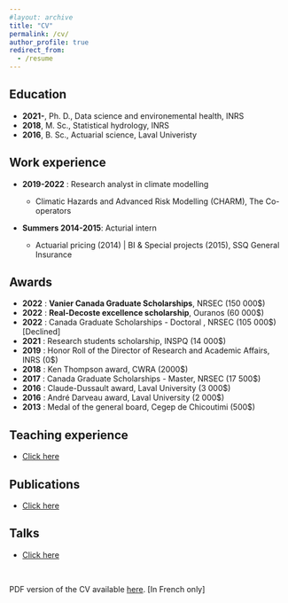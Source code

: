 ```yaml
---
#layout: archive
title: "CV"
permalink: /cv/
author_profile: true
redirect_from:
  - /resume
---
```


Education
---------------
* **2021-**, Ph. D., Data science and environemental health, INRS
* **2018**, M. Sc., Statistical hydrology, INRS
* **2016**, B. Sc., Actuarial science, Laval Univeristy

Work experience
---------------

* **2019-2022** : Research analyst in climate modelling
  * Climatic Hazards and Advanced Risk Modelling (CHARM), The Co-operators

* **Summers 2014-2015**: Acturial intern
  * Actuarial pricing (2014) \| BI & Special projects (2015), SSQ General Insurance
  
Awards
---------------

* **2022** : **Vanier Canada Graduate Scholarships**, NRSEC (150 000$)
* **2022** : **Real-Decoste excellence scholarship**, Ouranos (60 000$)
* **2022** : Canada Graduate Scholarships - Doctoral , NRSEC (105 000$) [Declined]
* **2021** : Research students scholarship, INSPQ (14 000$)
* **2019** : Honor Roll of the Director of Research and Academic Affairs, INRS (0$)
* **2018** : Ken Thompson award, CWRA (2000$)
* **2017** : Canada Graduate Scholarships - Master, NRSEC (17 500$)
* **2016** : Claude-Dussault award, Laval University (3 000$)
* **2016** : André Darveau award, Laval University (2 000$)
* **2013** : Medal of the general board, Cegep de Chicoutimi (500$)

Teaching experience
---------------

* [Click here](https://jeremieboudreault.github.io/teaching/)

Publications
---------------

* [Click here](https://jeremieboudreault.github.io/research/)

Talks
---------------

* [Click here](https://jeremieboudreault.github.io/talks/)


<br />

PDF version of the CV available [here](). [In French only]
